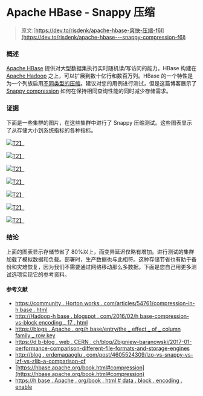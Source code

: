 # Apache HBase - Snappy 压缩

> 原文:[https://dev.to/risdenk/apache-hbase-爽快-压缩-f6l](https://dev.to/risdenk/apache-hbase---snappy-compression-f6l)

### [](#overview)概述

[Apache HBase](https://hbase.apache.org/) 提供对大型数据集执行实时随机读/写访问的能力。HBase 构建在 [Apache Hadoop](https://hadoop.apache.org/) 之上，可以扩展到数十亿行和数百万列。HBase 的一个特性是为一个列族启用[不同类型的压缩](https://hbase.apache.org/book.html#compression)。建议对您的用例进行测试，但是这篇博客展示了 [Snappy compression](https://en.wikipedia.org/wiki/Snappy_(compression)) 如何在保持相同查询性能的同时减少存储需求。

### [](#evidence)证据

下面是一些集群的图片，在这些集群中进行了 Snappy 压缩测试。这些图表显示了从存储大小到系统指标的各种指标。

[![](../Images/46b05c82bb3231dab9959f747c9ba5ed.png)T2】](https://res.cloudinary.com/practicaldev/image/fetch/s--OhXvv_Ws--/c_limit%2Cf_auto%2Cfl_progressive%2Cq_auto%2Cw_880/https://risdenk.github.io/images/posts/2018-11-06/dev_grafana_hbase_get_mutate_latencies.png)

[![](../Images/8e7a524f6ecec156734fb123317da354.png)T2】](https://res.cloudinary.com/practicaldev/image/fetch/s--linhfWtS--/c_limit%2Cf_auto%2Cfl_progressive%2Cq_auto%2Cw_880/https://risdenk.github.io/images/posts/2018-11-06/dev_grafana_hbase_size.png)

[![](../Images/32237fd622601a0eed105e947fbcf21c.png)T2】](https://res.cloudinary.com/practicaldev/image/fetch/s--CnQjjbf5--/c_limit%2Cf_auto%2Cfl_progressive%2Cq_auto%2Cw_880/https://risdenk.github.io/images/posts/2018-11-06/test_grafana_hbase_get_mutate_latencies.png)

[![](../Images/8289fa96a5e37bfdc70b7e5cf858ac76.png)T2】](https://res.cloudinary.com/practicaldev/image/fetch/s--wfKR38hi--/c_limit%2Cf_auto%2Cfl_progressive%2Cq_auto%2Cw_880/https://risdenk.github.io/images/posts/2018-11-06/test_grafana_hbase_size.png)

[![](../Images/2a83d34c0c67ceac04ac6273827d2433.png)T2】](https://res.cloudinary.com/practicaldev/image/fetch/s--TSV8lipJ--/c_limit%2Cf_auto%2Cfl_progressive%2Cq_auto%2Cw_880/https://risdenk.github.io/images/posts/2018-11-06/test_grafana_system_disk_io.png)

[![](../Images/eeadf4f8bf944e33290429f99ce83295.png)T2】](https://res.cloudinary.com/practicaldev/image/fetch/s--t85MyCDo--/c_limit%2Cf_auto%2Cfl_progressive%2Cq_auto%2Cw_880/https://risdenk.github.io/images/posts/2018-11-06/test_grafana_system_iowait.png)

[![](../Images/0ce4d79cc6ca8ee7b356974768a31aa8.png)T2】](https://res.cloudinary.com/practicaldev/image/fetch/s--E4qI3voD--/c_limit%2Cf_auto%2Cfl_progressive%2Cq_auto%2Cw_880/https://risdenk.github.io/images/posts/2018-11-06/test_grafana_system_user.png)

### [](#conclusion)结论

上面的图表显示存储节省了 80%以上，而变异延迟仅略有增加。进行测试的集群加载了模拟数据和负载。部署时，生产数据也与此相符。这种存储节省也有助于备份和灾难恢复，因为我们不需要通过网络移动那么多数据。下面是您自己用更多测试选项实现它的参考资料。

#### [](#references)参考文献

*   [https://community . Horton works . com/articles/54761/compression-in-h base . html](https://community.hortonworks.com/articles/54761/compression-in-hbase.html)
*   [http://Hadoop-h base . blogspot . com/2016/02/h base-compression-vs-block encoding _ 17 . html](http://hadoop-hbase.blogspot.com/2016/02/hbase-compression-vs-blockencoding_17.html)
*   [https://blogs . Apache . org/h base/entry/the _ effect _ of _ column family _ row key](https://blogs.apache.org/hbase/entry/the_effect_of_columnfamily_rowkey)
*   [https://d b-blog . web . CERN . ch/blog/Zbigniew-baranowski/2017-01-performance-comparison-different-file-formats-and-storage-engines](https://db-blog.web.cern.ch/blog/zbigniew-baranowski/2017-01-performance-comparison-different-file-formats-and-storage-engines)
*   [http://blog . erdemagaoglu . com/post/4605524309/lzo-vs-snappy-vs-lzf-vs-zlib-a-comparison-of](http://blog.erdemagaoglu.com/post/4605524309/lzo-vs-snappy-vs-lzf-vs-zlib-a-comparison-of)
*   [https://hbase.apache.org/book.html#compression](https://hbase.apache.org/book.html#compression)
*   [https://h base . Apache . org/book . html # data . block . encoding . enable](https://hbase.apache.org/book.html#data.block.encoding.enable)